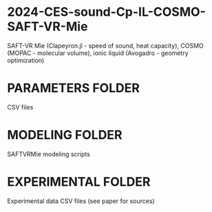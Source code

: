 # 2024-CES-sound-Cp-IL-COSMO-SAFT-VR-Mie
SAFT-VR Mie (Clapeyron.jl - speed of sound, heat capacity), COSMO (MOPAC - molecular volume), ionic liquid (Avogadro - geometry optimization)

# PARAMETERS FOLDER
CSV files

# MODELING FOLDER
SAFTVRMie modeling scripts

# EXPERIMENTAL FOLDER
Experimental data CSV files
(see paper for sources)
